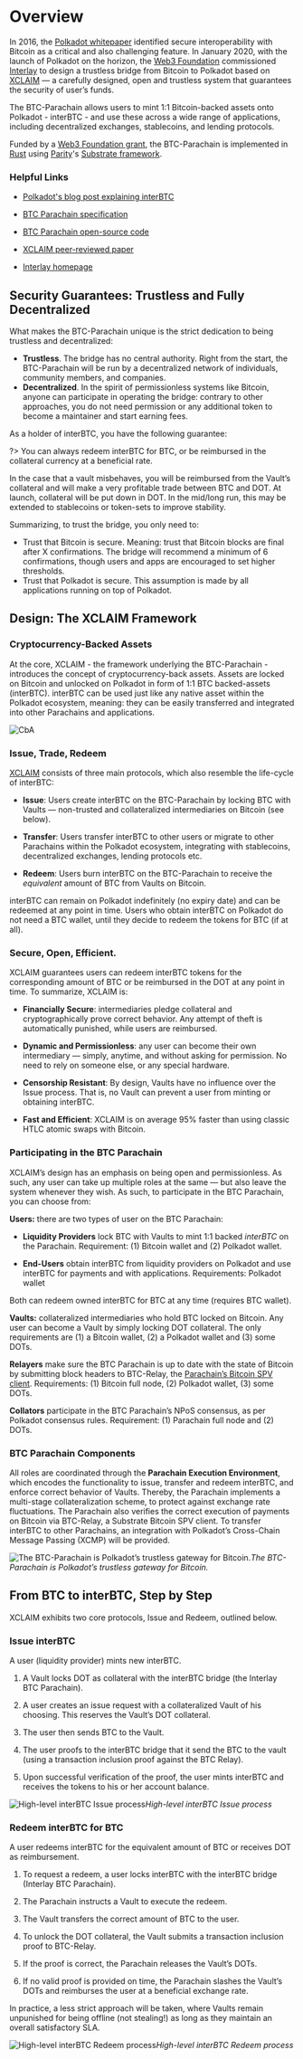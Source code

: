 # Overview

In 2016, the [Polkadot whitepaper](https://polkadot.network/PolkaDotPaper.pdf) identified secure interoperability with Bitcoin as a critical and also challenging feature. In January 2020, with the launch of Polkadot on the horizon, the [Web3 Foundation](https://web3.foundation/in) commissioned [Interlay](https://www.interlay.io/) to design a trustless bridge from Bitcoin to Polkadot based on [XCLAIM](https://www.xclaim.io/) — a carefully designed, open and trustless system that guarantees the security of user’s funds.

The BTC-Parachain allows users to mint 1:1 Bitcoin-backed assets onto Polkadot - interBTC - and use these across a wide range of applications, including decentralized exchanges, stablecoins, and lending protocols.

Funded by a [Web3 Foundation grant](https://web3.foundation/grants/), the BTC-Parachain is implemented in [Rust](https://www.rust-lang.org/) using [Parity](https://www.parity.io/)'s [Substrate framework](https://substrate.dev/).

### Helpful Links

- [Polkadot's blog post explaining interBTC](https://polkadot.network/bitcoin-is-coming-to-polkadot/)

- [BTC Parachain specification](https://interlay.gitlab.io/polkabtc-spec/)

- [BTC Parachain open-source code](https://github.com/interlay/btc-parachain)

- [XCLAIM peer-reviewed paper](https://eprint.iacr.org/2018/643.pdf)

- [Interlay homepage](https://www.interlay.io/)

## Security Guarantees: Trustless and Fully Decentralized

What makes the BTC-Parachain unique is the strict dedication to being trustless and decentralized:

- **Trustless**. The bridge has no central authority. Right from the start, the BTC-Parachain will be run by a decentralized network of individuals, community members, and companies.
- **Decentralized**. In the spirit of permissionless systems like Bitcoin, anyone can participate in operating the bridge: contrary to other approaches, you do not need permission or any additional token to become a maintainer and start earning fees.

As a holder of interBTC, you have the following guarantee:

?> You can always redeem interBTC for BTC, or be reimbursed in the collateral currency at a beneficial rate.

In the case that a vault misbehaves, you will be reimbursed from the Vault’s collateral and will make a very profitable trade between BTC and DOT. At launch, collateral will be put down in DOT. In the mid/long run, this may be extended to stablecoins or token-sets to improve stability.

Summarizing, to trust the bridge, you only need to:

- Trust that Bitcoin is secure. Meaning: trust that Bitcoin blocks are final after X confirmations. The bridge will recommend a minimum of 6 confirmations, though users and apps are encouraged to set higher thresholds.
- Trust that Polkadot is secure. This assumption is made by all applications running on top of Polkadot.

## Design: The XCLAIM Framework

### Cryptocurrency-Backed Assets

At the core, XCLAIM - the framework underlying the BTC-Parachain - introduces the concept of cryptocurrency-back assets. Assets are locked on Bitcoin and unlocked on Polkadot in form of 1:1 BTC backed-assets (interBTC). interBTC can be used just like any native asset within the Polkadot ecosystem, meaning: they can be easily transferred and integrated into other Parachains and applications.

![CbA](https://cdn-images-1.medium.com/max/3200/0*7K1rmj7j0Cya0eB_)

### Issue, Trade, Redeem

[XCLAIM](https://xclaim.io) consists of three main protocols, which also resemble the life-cycle of interBTC:

- **Issue**: Users create interBTC on the BTC-Parachain by locking BTC with Vaults — non-trusted and collateralized intermediaries on Bitcoin (see below).

- **Transfer**: Users transfer interBTC to other users or migrate to other Parachains within the Polkadot ecosystem, integrating with stablecoins, decentralized exchanges, lending protocols etc.

- **Redeem**: Users burn interBTC on the BTC-Parachain to receive the *equivalent* amount of BTC from Vaults on Bitcoin.

interBTC can remain on Polkadot indefinitely (no expiry date) and can be redeemed at any point in time. Users who obtain interBTC on Polkadot do not need a BTC wallet, until they decide to redeem the tokens for BTC (if at all).

### Secure, Open, Efficient.

XCLAIM guarantees users can redeem interBTC tokens for the corresponding amount of BTC or be reimbursed in the DOT at any point in time. To summarize, XCLAIM is:

- **Financially Secure**: intermediaries pledge collateral and cryptographically prove correct behavior. Any attempt of theft is automatically punished, while users are reimbursed.

- **Dynamic and Permissionless**: any user can become their own intermediary — simply, anytime, and without asking for permission. No need to rely on someone else, or any special hardware.

- **Censorship Resistant**: By design, Vaults have no influence over the Issue process. That is, no Vault can prevent a user from minting or obtaining interBTC.

- **Fast and Efficient**: XCLAIM is on average 95% faster than using classic HTLC atomic swaps with Bitcoin.

### Participating in the BTC Parachain

XCLAIM’s design has an emphasis on being open and permissionless. As such, any user can take up multiple roles at the same — but also leave the system whenever they wish. As such, to participate in the BTC Parachain, you can choose from:

**Users:** there are two types of user on the BTC Parachain:

- **Liquidity Providers** lock BTC with Vaults to mint 1:1 backed *interBTC* on the Parachain. Requirement: (1) Bitcoin wallet and (2) Polkadot wallet.

- **End-Users** obtain interBTC from liquidity providers on Polkadot and use interBTC for payments and with applications. Requirements: Polkadot wallet

Both can redeem owned interBTC for BTC at any time (requires BTC wallet).

**Vaults:** collateralized intermediaries who hold BTC locked on Bitcoin. Any user can become a Vault by simply locking DOT collateral. The only requirements are (1) a Bitcoin wallet, (2) a Polkadot wallet and (3) some DOTs.

**Relayers** make sure the BTC Parachain is up to date with the state of Bitcoin by submitting block headers to BTC-Relay, the [Parachain’s Bitcoin SPV client](https://medium.com/interlay/interlay-releases-codebase-for-btc-relay-on-polkadot-b37502ce88e3). Requirements: (1) Bitcoin full node, (2) Polkadot wallet, (3) some DOTs.

**Collators** participate in the BTC Parachain’s NPoS consensus, as per Polkadot consensus rules. Requirement: (1) Parachain full node and (2) DOTs.

### BTC Parachain Components

All roles are coordinated through the **Parachain Execution Environment**, which encodes the functionality to issue, transfer and redeem interBTC, and enforce correct behavior of Vaults. Thereby, the Parachain implements a multi-stage collateralization scheme, to protect against exchange rate fluctuations. The Parachain also verifies the correct execution of payments on Bitcoin via BTC-Relay, a Substrate Bitcoin SPV client. To transfer interBTC to other Parachains, an integration with Polkadot’s Cross-Chain Message Passing (XCMP) will be provided.

![The BTC-Parachain is Polkadot’s trustless gateway for Bitcoin.](https://cdn-images-1.medium.com/max/3200/0*v1lfJ1ZK75luh16s)*The BTC-Parachain is Polkadot’s trustless gateway for Bitcoin.*

<div id="step-by-step"></div>

## From BTC to interBTC, Step by Step

XCLAIM exhibits two core protocols, Issue and Redeem, outlined below.

### Issue interBTC

A user (liquidity provider) mints new interBTC.

1. A Vault locks DOT as collateral with the interBTC bridge (the Interlay BTC Parachain).

1. A user creates an issue request with a collateralized Vault of his choosing. This reserves the Vault’s DOT collateral.

1. The user then sends BTC to the Vault.

1. The user proofs to the interBTC bridge that it send the BTC to the vault (using a transaction inclusion proof against the BTC Relay).

1. Upon successful verification of the proof, the user mints interBTC and receives the tokens to his or her account balance.

![High-level interBTC Issue process](https://cdn-images-1.medium.com/max/3200/0*3OIDfIffZskXZmi7)*High-level interBTC Issue process*

### Redeem interBTC for BTC

A user redeems interBTC for the equivalent amount of BTC or receives DOT as reimbursement.

1. To request a redeem, a user locks interBTC with the interBTC bridge (Interlay BTC Parachain).

1. The Parachain instructs a Vault to execute the redeem.

1. The Vault transfers the correct amount of BTC to the user.

1. To unlock the DOT collateral, the Vault submits a transaction inclusion proof to BTC-Relay.

1. If the proof is correct, the Parachain releases the Vault’s DOTs.

1. If no valid proof is provided on time, the Parachain slashes the Vault’s DOTs and reimburses the user at a beneficial exchange rate.

In practice, a less strict approach will be taken, where Vaults remain unpunished for being offline (not stealing!) as long as they maintain an overall satisfactory SLA.

![High-level interBTC Redeem process](https://cdn-images-1.medium.com/max/3200/0*GeYgUaeduwBxfgfN)*High-level interBTC Redeem process*
